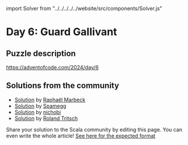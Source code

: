 import Solver from "../../../../../website/src/components/Solver.js"

# Day 6: Guard Gallivant

## Puzzle description

https://adventofcode.com/2024/day/6

## Solutions from the community
- [Solution](https://github.com/rmarbeck/advent2024/blob/main/day6/src/main/scala/Solution.scala) by [Raphaël Marbeck](https://github.com/rmarbeck)
- [Solution](https://github.com/spamegg1/aoc/blob/master/2024/06/06.scala#L235) by [Spamegg](https://github.com/spamegg1/)
- [Solution](https://github.com/nichobi/advent-of-code-2024/blob/main/06/solution.scala) by [nichobi](https://github.com/nichobi)
- [Solution](https://github.com/rolandtritsch/scala3-aoc-2024/blob/trunk/src/aoc2024/Day06.scala) by [Roland Tritsch](https://github.com/rolandtritsch)

Share your solution to the Scala community by editing this page.
You can even write the whole article! [See here for the expected format](https://github.com/scalacenter/scala-advent-of-code/discussions/424)
